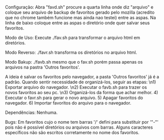 Configuração:
Abra "favd.sh" procure a quarta linha onde diz "arquivo" e coloque seu arquivo de backup de favoritos gerado pelo mozilla (acredito que no chrome também funcione mas ainda nao testei) entre as aspas.
Na linha de baixo coloque entre as aspas o diretório onde quer salvar seus favoritos. 

Modo de Uso:
Execute ./fav.sh para transformar o arquivo html em diretórios.

Modo Reverso:
./favr.sh transforma os diretórios no arquivo html.

Modo Bakup:
./favb.sh mesmo que o fav.sh porém passa apenas os arquivos na pastra 'Outros favoritos'.

A ideia é salvar os favoritos pelo navegador, a pasta 'Outros favoritos' já é a padrão. Quando sentir necessidade de organizá-los, seguir as etapas:
\n1) Exportar arquivo do navegador.
\n2) Executar o favb.sh para trazer os novos favoritos ao seu pc. 
\n3) Organizá-los da forma que achar melhor.
4) Executar o favr.sh para gerar o novo arquivo.
5) Apagar favoritos do navegador.
6) Importar favoritos do arquivo para o navegador.

Dependências:
Nenhuma.

Bugs:
Em favoritos cujo o nome tem barras '/' defini para substituir por '"-"' pois não é possível diretórios ou arquivos com barras.
Alguns caracteres específicos não são escritos corretamente no nome dos favoritos.


